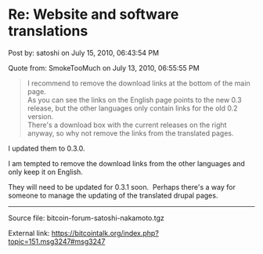 # Re: Website and software translations

Post by: satoshi on July 15, 2010, 06:43:54 PM

Quote from: SmokeTooMuch on July 13, 2010, 06:55:55 PM

> I recommend to remove the download links at the bottom of the main page.<br>
> As you can see the links on the English page points to the new 0.3 release, but the other languages only contain links for the old 0.2 version.<br>
> There's a download box with the current releases on the right anyway, so why not remove the links from the translated pages.

I updated them to 0.3.0.

I am tempted to remove the download links from the other languages and only keep it on English.

They will need to be updated for 0.3.1 soon. &nbsp;Perhaps there's a way for someone to manage the updating of the translated drupal pages.

---

Source file: bitcoin-forum-satoshi-nakamoto.tgz

External link: https://bitcointalk.org/index.php?topic=151.msg3247#msg3247
